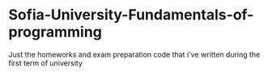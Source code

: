 # Sofia-University-Fundamentals-of-programming
Just the homeworks and exam preparation code that i've written during the first term of university
